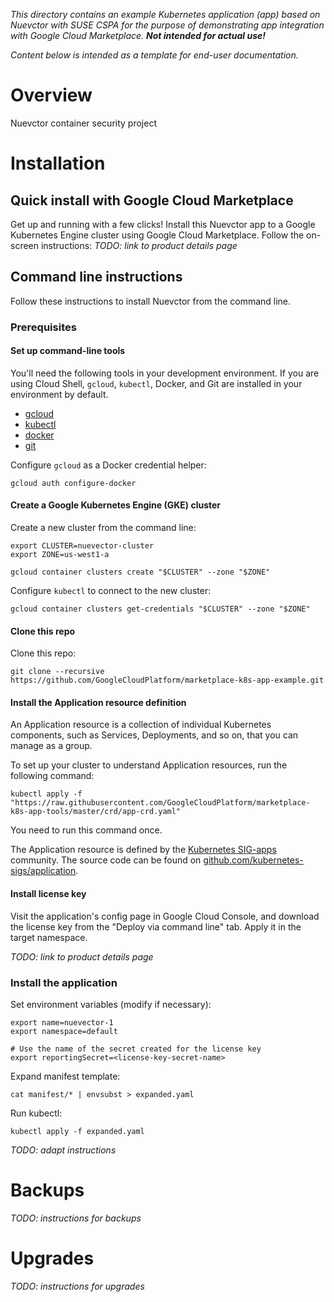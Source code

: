 *This directory contains an example Kubernetes application (app) based on
Nuevctor with SUSE CSPA for the purpose of demonstrating app integration with
Google Cloud Marketplace. **Not intended for actual use!***

*Content below is intended as a template for end-user documentation.*

# Overview
Nuevctor container security project


# Installation

## Quick install with Google Cloud Marketplace

Get up and running with a few clicks! Install this Nuevctor app to a
Google Kubernetes Engine cluster using Google Cloud Marketplace. Follow the on-screen
instructions:
*TODO: link to product details page*

## Command line instructions

Follow these instructions to install Nuevctor from the command line.

### Prerequisites

#### Set up command-line tools

You'll need the following tools in your development environment. If you are
using Cloud Shell, `gcloud`, `kubectl`, Docker, and Git are installed in your
environment by default.

-   [gcloud](https://cloud.google.com/sdk/gcloud/)
-   [kubectl](https://kubernetes.io/docs/reference/kubectl/overview/)
-   [docker](https://docs.docker.com/install/)
-   [git](https://git-scm.com/book/en/v2/Getting-Started-Installing-Git)

Configure `gcloud` as a Docker credential helper:

```shell
gcloud auth configure-docker
```

#### Create a Google Kubernetes Engine (GKE) cluster

Create a new cluster from the command line:

```shell
export CLUSTER=nuevector-cluster
export ZONE=us-west1-a

gcloud container clusters create "$CLUSTER" --zone "$ZONE"
```

Configure `kubectl` to connect to the new cluster:

```shell
gcloud container clusters get-credentials "$CLUSTER" --zone "$ZONE"
```

#### Clone this repo

Clone this repo:

```shell
git clone --recursive https://github.com/GoogleCloudPlatform/marketplace-k8s-app-example.git
```

#### Install the Application resource definition

An Application resource is a collection of individual Kubernetes components,
such as Services, Deployments, and so on, that you can manage as a group.

To set up your cluster to understand Application resources, run the following
command:

```shell
kubectl apply -f "https://raw.githubusercontent.com/GoogleCloudPlatform/marketplace-k8s-app-tools/master/crd/app-crd.yaml"
```

You need to run this command once.

The Application resource is defined by the
[Kubernetes SIG-apps](https://github.com/kubernetes/community/tree/master/sig-apps)
community. The source code can be found on
[github.com/kubernetes-sigs/application](https://github.com/kubernetes-sigs/application).

#### Install license key

Visit the application's config page in Google Cloud Console, and download the license key
from the "Deploy via command line" tab. Apply it in the target namespace.

*TODO: link to product details page* 

### Install the application

Set environment variables (modify if necessary):
```
export name=nuevector-1
export namespace=default

# Use the name of the secret created for the license key
export reportingSecret=<license-key-secret-name>
```

Expand manifest template:
```
cat manifest/* | envsubst > expanded.yaml
```

Run kubectl:
```
kubectl apply -f expanded.yaml
```

*TODO: adapt instructions*

# Backups

*TODO: instructions for backups*

# Upgrades

*TODO: instructions for upgrades*